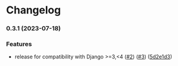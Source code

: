 # Changelog

### 0.3.1 (2023-07-18)


### Features

* release for compatibility with Django >=3,<4 ([#2](https://www.github.com/bihealth/django-plugins/issues/2)) ([#3](https://www.github.com/bihealth/django-plugins/issues/3)) ([5d2e1d3](https://www.github.com/bihealth/django-plugins/commit/5d2e1d32c0af55f002130ba4c66e8785a75d7734))
